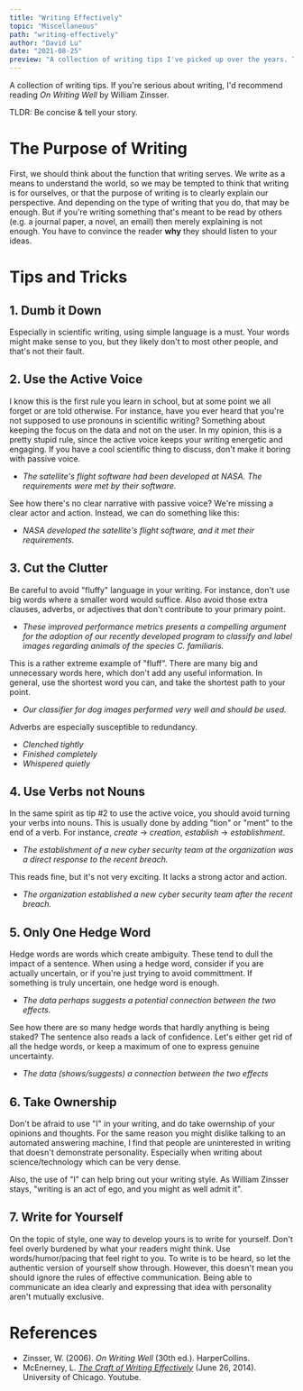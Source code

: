 ```yaml
---
title: "Writing Effectively"
topic: "Miscellaneous"
path: "writing-effectively"
author: "David Lu"
date: "2021-08-25"
preview: "A collection of writing tips I've picked up over the years. This covers both a bottom-up and top-down approach to teaching writing. "
---
```


A collection of writing tips. If you're serious about writing, I'd recommend reading *On Writing Well* by William Zinsser. 

<v-card variant="tonal" class="mb-5">
  <v-card-text>
    TLDR: Be concise & tell your story.
  </v-card-text>
</v-card>


# The Purpose of Writing

<v-divider></v-divider>

First, we should think about the function that writing serves. We write as a means to understand the world, so we may be tempted to think that writing is for ourselves, or that the purpose of writing is to clearly explain our perspective. And depending on the type of writing that you do, that may be enough. But if you're writing something that's meant to be read by others (e.g. a journal paper, a novel, an email) then merely explaining is not enough. You have to convince the reader **why** they should listen to your ideas. 


# Tips and Tricks

<v-divider></v-divider>

## 1. Dumb it Down

Especially in scientific writing, using simple language is a must. Your words might make sense to you, but they likely don't to most other people, and that's not their fault. 


## 2. Use the Active Voice

I know this is the first rule you learn in school, but at some point we all forget or are told otherwise. For instance, have you ever heard that you're not supposed to use pronouns in scientific writing? Something about keeping the focus on the data and not on the user. In my opinion, this is a pretty stupid rule, since the active voice keeps your writing energetic and engaging. If you have a cool scientific thing to discuss, don't make it boring with passive voice.

- *The satellite's flight software had been developed at NASA. The requirements were met by their software.*

See how there's no clear narrative with passive voice? We're missing a clear actor and action. Instead, we can do something like this:

- *NASA developed the satellite's flight software, and it met their requirements.*

## 3. Cut the Clutter

Be careful to avoid "fluffy" language in your writing. For instance, don't use big words where a smaller word would suffice. Also avoid those extra clauses, adverbs, or adjectives that don't contribute to your primary point. 

 - *These improved performance metrics presents a compelling argument for the adoption of our recently developed program to classify and label images regarding animals of the species C. familiaris.*

This is a rather extreme example of "fluff". There are many big and unnecessary words here, which don't add any useful information. In general, use the shortest word you can, and take the shortest path to your point. 

* *Our classifier for dog images performed very well and should be used.*

Adverbs are especially susceptible to redundancy.

* *Clenched tightly*
* *Finished completely*
* *Whispered quietly*

## 4. Use Verbs not Nouns

In the same spirit as tip #2 to use the active voice, you should avoid turning your verbs into nouns. This is usually done by adding "tion" or "ment" to the end of a verb. For instance, *create* -> *creation*, *establish* -> *establishment*.

* *The establishment of a new cyber security team at the organization was a direct response to the recent breach.*

This reads fine, but it's not very exciting. It lacks a strong actor and action.

* *The organization established a new cyber security team after the recent breach.*

## 5. Only One Hedge Word

Hedge words are words which create ambiguity. These tend to dull the impact of a sentence. When using a hedge word, consider if you are actually uncertain, or if you're just trying to avoid committment. If something is truly uncertain, one hedge word is enough. 

* *The data perhaps suggests a potential connection between the two effects.*

See how there are so many hedge words that hardly anything is being staked? The sentence also reads a lack of confidence. Let's either get rid of all the hedge words, or keep a maximum of one to express genuine uncertainty. 

* *The data (shows/suggests) a connection between the two effects*

## 6. Take Ownership

Don't be afraid to use "I" in your writing, and do take owernship of your opinions and thoughts. For the same reason you might dislike talking to an automated answering machine, I find that people are uninterested in writing that doesn't demonstrate personality. Especially when writing about science/technology which can be very dense. 

Also, the use of "I" can help bring out your writing style. As William Zinsser stays, "writing is an act of ego, and you might as well admit it". 


## 7. Write for Yourself

On the topic of style, one way to develop yours is to write for yourself. Don't feel overly burdened by what your readers might think. Use words/humor/pacing that feel right to you. To write is to be heard, so let the authentic version of yourself show through. However, this doesn't mean you should ignore the rules of effective communication. Being able to communicate an idea clearly and expressing that idea with personality aren't mutually exclusive.   


# References

<v-divider :thickness="5"></v-divider>

* Zinsser, W. (2006). *On Writing Well* (30th ed.). HarperCollins.
* McEnerney, L. [*The Craft of Writing Effectively*](https://www.youtube.com/watch?v=vtIzMaLkCaM) (June 26, 2014). University of Chicago. Youtube. 